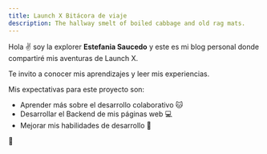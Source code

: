 ```yaml
---
title: Launch X Bitácora de viaje
description: The hallway smelt of boiled cabbage and old rag mats.
---
```


Hola ✌️  soy la explorer **Estefania Saucedo** y este es mi blog personal donde compartiré mis aventuras de Launch X.

Te invito a conocer mis aprendizajes y leer mis experiencias.


Mis expectativas para este proyecto son: 

- Aprender más sobre el desarrollo colaborativo 🐱
- Desarrollar el Backend de mis páginas web 💻
- Mejorar mis habilidades de desarrollo 🏁


🚀
